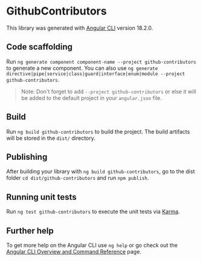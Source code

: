 # GithubContributors

This library was generated with [Angular CLI](https://github.com/angular/angular-cli) version 18.2.0.

## Code scaffolding

Run `ng generate component component-name --project github-contributors` to generate a new component. You can also use `ng generate directive|pipe|service|class|guard|interface|enum|module --project github-contributors`.
> Note: Don't forget to add `--project github-contributors` or else it will be added to the default project in your `angular.json` file. 

## Build

Run `ng build github-contributors` to build the project. The build artifacts will be stored in the `dist/` directory.

## Publishing

After building your library with `ng build github-contributors`, go to the dist folder `cd dist/github-contributors` and run `npm publish`.

## Running unit tests

Run `ng test github-contributors` to execute the unit tests via [Karma](https://karma-runner.github.io).

## Further help

To get more help on the Angular CLI use `ng help` or go check out the [Angular CLI Overview and Command Reference](https://angular.dev/tools/cli) page.
